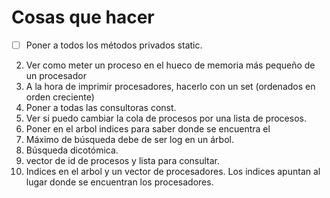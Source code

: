 # Cosas que hacer

- [ ] Poner a todos los métodos privados static.
2. Ver como meter un proceso en el hueco de memoria más pequeño de un procesador
3. A la hora de imprimir procesadores, hacerlo con un set (ordenados en orden creciente)
4. Poner a todas las consultoras const.
5. Ver si puedo cambiar la cola de procesos por una lista de procesos.
6. Poner en el arbol indices para saber donde se encuentra el 
7. Máximo de búsqueda debe de ser log en un árbol.
8. Búsqueda dicotómica.
9. vector de id de procesos y lista para consultar.
10. Indices en el arbol y un vector de procesadores. Los indices apuntan al lugar donde se encuentran los procesadores.
